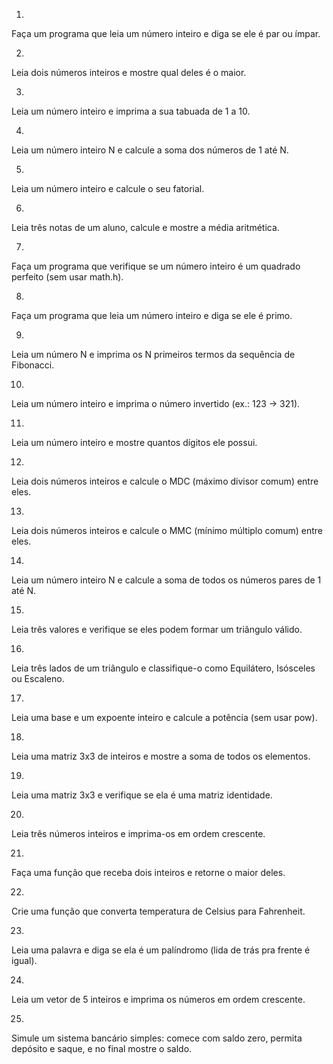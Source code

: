 1)

Faça um programa que leia um número inteiro e diga se ele é par ou ímpar.

2)

Leia dois números inteiros e mostre qual deles é o maior.

3)

Leia um número inteiro e imprima a sua tabuada de 1 a 10.

4)

Leia um número inteiro N e calcule a soma dos números de 1 até N.

5)

Leia um número inteiro e calcule o seu fatorial.

6)

Leia três notas de um aluno, calcule e mostre a média aritmética.

7)

Faça um programa que verifique se um número inteiro é um quadrado perfeito (sem usar math.h).

8)

Faça um programa que leia um número inteiro e diga se ele é primo.

9)

Leia um número N e imprima os N primeiros termos da sequência de Fibonacci.

10)

Leia um número inteiro e imprima o número invertido (ex.: 123 → 321).

11)

Leia um número inteiro e mostre quantos dígitos ele possui.

12)

Leia dois números inteiros e calcule o MDC (máximo divisor comum) entre eles.

13)

Leia dois números inteiros e calcule o MMC (mínimo múltiplo comum) entre eles.

14)

Leia um número inteiro N e calcule a soma de todos os números pares de 1 até N.

15)

Leia três valores e verifique se eles podem formar um triângulo válido.

16)

Leia três lados de um triângulo e classifique-o como Equilátero, Isósceles ou Escaleno.

17)

Leia uma base e um expoente inteiro e calcule a potência (sem usar pow).

18)

Leia uma matriz 3x3 de inteiros e mostre a soma de todos os elementos.

19)

Leia uma matriz 3x3 e verifique se ela é uma matriz identidade.

20)

Leia três números inteiros e imprima-os em ordem crescente.

21)

Faça uma função que receba dois inteiros e retorne o maior deles.

22)

Crie uma função que converta temperatura de Celsius para Fahrenheit.

23)

Leia uma palavra e diga se ela é um palíndromo (lida de trás pra frente é igual).

24)

Leia um vetor de 5 inteiros e imprima os números em ordem crescente.

25)

Simule um sistema bancário simples: comece com saldo zero, permita depósito e saque, e no final mostre o saldo.